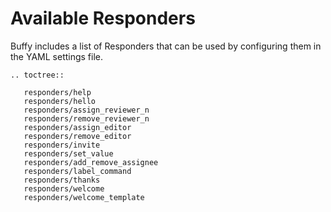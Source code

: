 Available Responders
====================

Buffy includes a list of Responders that can be used by configuring them in the YAML settings file.


```eval_rst
.. toctree::

   responders/help
   responders/hello
   responders/assign_reviewer_n
   responders/remove_reviewer_n
   responders/assign_editor
   responders/remove_editor
   responders/invite
   responders/set_value
   responders/add_remove_assignee
   responders/label_command
   responders/thanks
   responders/welcome
   responders/welcome_template
```